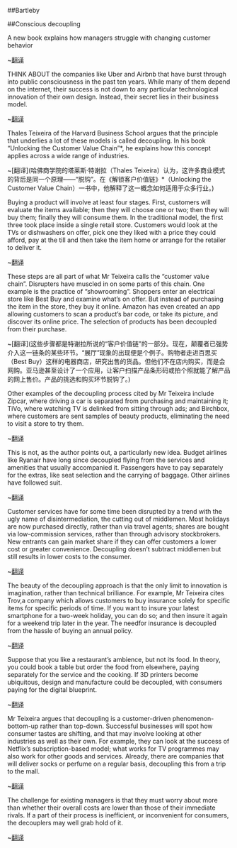 ##Bartleby

##Conscious decoupling

A new book explains how managers struggle with changing customer behavior


~[翻译](巴托比，自觉脱钩，一本新书分析管理者如何努力应对不断变化的客户行为)

THINK ABOUT the companies like Uber and Airbnb that have burst through into public consciousness in the past ten years. While many of them depend on the internet, their success is not down to any particular technological innovation of their own design. Instead, their secret lies in their business model.

~[翻译](优步和爱彼迎等公司在过去十年里异军突起，闯入公众视野。虽然它们当中有许多都依赖互联网，但其成功却并非源自任何自己创造的特定的技术创新。相反，它们的秘诀是商业模式。)

Thales Teixeira of the Harvard Business School argues that the principle that underlies a lot of these models is called decoupling. In his book “Unlocking the Customer Value Chain”*, he explains how this concept applies across a wide range of industries.

~[翻译](哈佛商学院的塔莱斯·特谢拉（Thales Teixeira）认为，这许多商业模式的背后是同一个原理——“脱钩”。在《解锁客户价值链》*（Unlocking the Customer Value Chain）一书中，他解释了这一概念如何适用于众多行业。)

Buying a product will involve at least four stages. First, customers will evaluate the items available; then they will choose one or two; then they will buy them; finally they will consume them. In the traditional model, the first three took place inside a single retail store. Customers would look at the TVs or dishwashers on offer, pick one they liked with a price they could afford, pay at the till and then take the item home or arrange for the retailer to deliver it.

~[翻译](购买一件产品至少涉及四个阶段。首先顾客会评估市面上的产品，从中选择一两件，然后掏钱购买，最后是使用。在传统模式中，前三阶段发生在同一家零售店内。顾客会查看在售的电视机或洗碗机，选出自己心仪的、价格又合适的产品，到收银台付款，然后将商品带回家或由零售商安排送货上门。)


These steps are all part of what Mr Teixeira calls the “customer value chain”. Disrupters have muscled in on some parts of this chain. One example is the practice of “showrooming”. Shoppers enter an electrical store like Best Buy and examine what’s on offer. But instead of purchasing the item in the store, they buy it online. Amazon has even created an app allowing customers to scan a product’s bar code, or take its picture, and discover its online price. The selection of products has been decoupled from their purchase.

~[翻译](这些步骤都是特谢拉所说的“客户价值链”的一部分。现在，颠覆者已强势介入这一链条的某些环节。“展厅”现象的出现便是个例子。购物者走进百思买（Best Buy）这样的电器商店，研究出售的货品。但他们不在店内购买，而是会网购。亚马逊甚至设计了一个应用，让客户扫描产品条形码或拍个照就能了解产品的网上售价。产品的挑选和购买环节脱钩了。)


Other examples of the decoupling process cited by Mr Teixeira include Zipcar, where driving a car is separated from purchasing and maintaining it; TiVo, where watching TV is delinked from sitting through ads; and Birchbox, where customers are sent samples of beauty products, eliminating the need to visit a store to try them.

~[翻译](特谢拉举出的其他“脱钩”例子还有：美国汽车共享公司zipcar让开车和买车及养车脱钩，数字录像机Tivo让人们在看电视时不必再看插播的广告，还有提供美容产品在线订阅服务的Birchbox，顾客会收到其寄送的美容产品小样，无需去某家商店试用。)


This is not, as the author points out, a particularly new idea. Budget airlines like Ryanair have long since decoupled flying from the services and amenities that usually accompanied it. Passengers have to pay separately for the extras, like seat selection and the carrying of baggage. Other airlines have followed suit.

~[翻译](正如特谢拉所指出的，这不是什么特别新潮的概念。像瑞安航空这样的廉价航空公司早已让飞行和通常与之捆绑在一起的服务与便利设施脱钩。乘客必须为选座位和行李托运等额外服务另行付费。其他航空公司已纷纷效仿。)


Customer services have for some time been disrupted by a trend with the ugly name of disintermediation, the cutting out of middlemen. Most holidays are now purchased directly, rather than via travel agents; shares are bought via low-commission services, rather than through advisory stockbrokers. New entrants can gain market share if they can offer customers a lower cost or greater convenience. Decoupling doesn’t subtract middlemen but still results in lower costs to the consumer.

~[翻译](客户服务环节被去中介化（即去除中间商）这一趋势颠覆已有一段时日。如今人们大多直接购买度假产品，而不是通过旅行社；从低收费的服务商购入股票，而不是通过提供咨询服务的股票经纪商。新进入的商家如果能为客户提供更低的成本或更大的便利，就能获得市场份额。脱钩并不去除中间商，却仍为消费者降低了成本。)


The beauty of the decoupling approach is that the only limit to innovation is imagination, rather than technical brilliance. For example, Mr Teixeira cites Trov,a company which allows customers to buy insurance solely for specific items for specific periods of time. If you want to insure your latest smartphone for a two-week holiday, you can do so; and then insure it again for a weekend trip later in the year. The needfor insurance is decoupled from the hassle of buying an annual policy.

~[翻译](有了脱钩这种方式，想象力而非技术水平就成了创新的唯一限制。这就是脱钩的妙处。特谢拉举了保险公司Trov的例子，它允许客户仅在特定时间段为特定项目购买保险。想在度假时为新买的智能手机投保两周？完全可以。还想等到今年晚些时候某次周末旅行时再为手机投保？也没问题。保险需求与麻烦的按年投保脱钩了。)


Suppose that you like a restaurant’s ambience, but not its food. In theory, you could book a table but order the food from elsewhere, paying separately for the service and the cooking. If 3D printers become ubiquitous, design and manufacture could be decoupled, with consumers paying for the digital blueprint.

~[翻译](假设你喜欢某家餐厅的环境氛围，但不中意它的食物。理论上讲，你可以预订餐桌，再从别家餐厅点菜，为餐厅服务和菜品分别付费。假如3D打印机得到普及，设计和制造就可能脱钩，消费者可以单独为数字设计图付费。)



Mr Teixeira argues that decoupling is a customer-driven phenomenon-bottom-up rather than top-down. Successful businesses will spot how consumer tastes are shifting, and that may involve looking at other industries as well as their own. For example, they can look at the success of Netflix’s subscription-based model; what works for TV programmes may also work for other goods and services. Already, there are companies that will deliver socks or perfume on a regular basis, decoupling this from a trip to the mall.

~[翻译](特谢拉认为，脱钩是一种由客户驱动的现象，自下而上、而非自上而下地进行。成功的企业会察觉消费者的口味如何变化，为此，它们除了要审视自己所在的行业，还可能需要观察其他行业的发展。例如，它们可借鉴Netflix订阅模式的成功经验，因为适用于电视节目的模式也许同样适用于其他商品和服务。已经有公司定期给顾客递送袜子或香水，使购买这些商品的行为与逛商场脱钩。)


The challenge for existing managers is that they must worry about more than whether their overall costs are lower than those of their immediate rivals. If a part of their process is inefficient, or inconvenient for consumers, the decouplers may well grab hold of it.

~[翻译](在位管理者面临的挑战是，他们不能单单关心自己的整体成本是否低于直接竞争对手。只要他们的某个经营环节效率低下，或者令消费者感到不便，“脱钩分子”就可能乘虚而入，夺取市场份额。)
